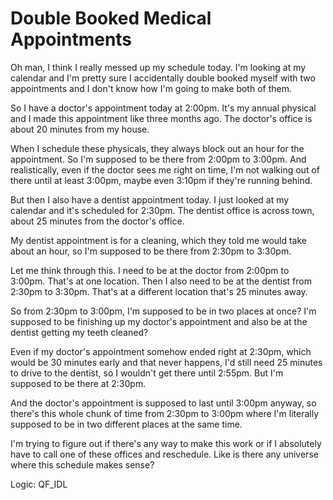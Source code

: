 # Double Booked Medical Appointments

Oh man, I think I really messed up my schedule today. I'm looking at my calendar and I'm pretty sure I accidentally double booked myself with two appointments and I don't know how I'm going to make both of them.

So I have a doctor's appointment today at 2:00pm. It's my annual physical and I made this appointment like three months ago. The doctor's office is about 20 minutes from my house.

When I schedule these physicals, they always block out an hour for the appointment. So I'm supposed to be there from 2:00pm to 3:00pm. And realistically, even if the doctor sees me right on time, I'm not walking out of there until at least 3:00pm, maybe even 3:10pm if they're running behind.

But then I also have a dentist appointment today. I just looked at my calendar and it's scheduled for 2:30pm. The dentist office is across town, about 25 minutes from the doctor's office.

My dentist appointment is for a cleaning, which they told me would take about an hour, so I'm supposed to be there from 2:30pm to 3:30pm.

Let me think through this. I need to be at the doctor from 2:00pm to 3:00pm. That's at one location. Then I also need to be at the dentist from 2:30pm to 3:30pm. That's at a different location that's 25 minutes away.

So from 2:30pm to 3:00pm, I'm supposed to be in two places at once? I'm supposed to be finishing up my doctor's appointment and also be at the dentist getting my teeth cleaned?

Even if my doctor's appointment somehow ended right at 2:30pm, which would be 30 minutes early and that never happens, I'd still need 25 minutes to drive to the dentist, so I wouldn't get there until 2:55pm. But I'm supposed to be there at 2:30pm.

And the doctor's appointment is supposed to last until 3:00pm anyway, so there's this whole chunk of time from 2:30pm to 3:00pm where I'm literally supposed to be in two different places at the same time.

I'm trying to figure out if there's any way to make this work or if I absolutely have to call one of these offices and reschedule. Like is there any universe where this schedule makes sense?

Logic: QF_IDL
